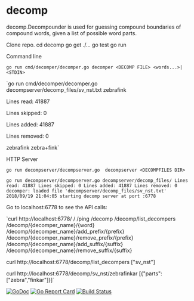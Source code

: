 # decomp
decomp.Decompounder is used for guessing compound boundaries of compound words, given a list of possible word parts.

Clone repo.
cd decomp
go get ./...
go test
go run 

Command line

 `go run cmd/decomper/decomper.go
 decomper <DECOMP FILE> <words...>|<STDIN>`

`go run cmd/decomper/decomper.go decompserver/decomp_files/sv_nst.txt zebrafink

Lines read: 41887

Lines skipped: 0

Lines added: 41887

Lines removed: 0

zebrafink	zebra+fink`

HTTP Server

`go run decompserver/decompserver.go 
decompserver <DECOMPFILES DIR>`

`go run decompserver/decompserver.go decompserver/decomp_files/
Lines read: 41887
Lines skipped: 0
Lines added: 41887
Lines removed: 0
decomper: loaded file 'decompserver/decomp_files/sv_nst.txt'
2018/09/19 21:04:05 starting decomp server at port :6778`



Go to localhost:6778 to see the API calls:

`curl http://localhost:6778/
/
/ping
/decomp
/decomp/list_decompers
/decomp/{decomper_name}/{word}
/decomp/{decomper_name}/add_prefix/{prefix}
/decomp/{decomper_name}/remove_prefix/{prefix}
/decomp/{decomper_name}/add_suffix/{suffix}
/decomp/{decomper_name}/remove_suffix/{suffix}

curl http://localhost:6778/decomp/list_decompers
["sv_nst"]

curl http://localhost:6778/decomp/sv_nst/zebrafinkar
[{"parts":["zebra","finkar"]}]`



[![GoDoc](https://godoc.org/github.com/stts-se/decomp?status.svg)](https://godoc.org/github.com/stts-se/decomp) [![Go Report Card](https://goreportcard.com/badge/github.com/stts-se/decomp)](https://goreportcard.com/report/github.com/stts-se/decomp) [![Build Status](https://travis-ci.org/stts-se/decomp.svg?branch=master)](https://travis-ci.org/stts-se/decomp)
